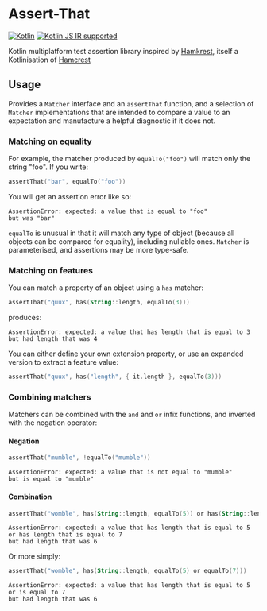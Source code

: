 # Assert-That

[ ![Kotlin](https://img.shields.io/badge/kotlin-1.4.30-blue.svg)](http://kotlinlang.org)
[![Kotlin JS IR supported](https://img.shields.io/badge/Kotlin%2FJS-IR%20supported-yellow)](https://kotl.in/jsirsupported)

Kotlin multiplatform test assertion library inspired by [Hamkrest](https://github.com/npryce/hamkrest), itself
a Kotlinisation of [Hamcrest](https://github.com/hamcrest/JavaHamcrest)

## Usage

Provides a `Matcher` interface and an `assertThat` function, and a selection of `Matcher` implementations that
are intended to compare a value to an expectation and manufacture a helpful diagnostic if it does not.

### Matching on equality

For example, the matcher produced by `equalTo("foo")` will match only the string "foo". If you write:

```kotlin
assertThat("bar", equalTo("foo"))
```

You will get an assertion error like so:

```
AssertionError: expected: a value that is equal to "foo"
but was "bar"
```

`equalTo` is unusual in that it will match any type of object (because all objects can be compared for equality),
including nullable ones. `Matcher` is parameterised, and assertions may be more type-safe.

### Matching on features

You can match a property of an object using a `has` matcher:

```kotlin
assertThat("quux", has(String::length, equalTo(3)))
```

produces:

```
AssertionError: expected: a value that has length that is equal to 3
but had length that was 4
```

You can either define your own extension property, or use an expanded version to extract
a feature value:

```kotlin
assertThat("quux", has("length", { it.length }, equalTo(3)))
```

### Combining matchers

Matchers can be combined with the `and` and `or` infix functions, and inverted with the
negation operator:

#### Negation

```kotlin
assertThat("mumble", !equalTo("mumble"))
```

```
AssertionError: expected: a value that is not equal to "mumble"
but is equal to "mumble"
```

#### Combination

```kotlin
assertThat("womble", has(String::length, equalTo(5)) or has(String::length, equalTo(7)))
```

```
AssertionError: expected: a value that has length that is equal to 5 or has length that is equal to 7
but had length that was 6
```

Or more simply:

```kotlin
assertThat("womble", has(String::length, equalTo(5) or equalTo(7)))
```

```
AssertionError: expected: a value that has length that is equal to 5 or is equal to 7
but had length that was 6
```

